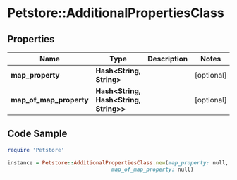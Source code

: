 # Petstore::AdditionalPropertiesClass

## Properties
Name | Type | Description | Notes
------------ | ------------- | ------------- | -------------
**map_property** | **Hash&lt;String, String&gt;** |  | [optional] 
**map_of_map_property** | **Hash&lt;String, Hash&lt;String, String&gt;&gt;** |  | [optional] 

## Code Sample

```ruby
require 'Petstore'

instance = Petstore::AdditionalPropertiesClass.new(map_property: null,
                                 map_of_map_property: null)
```


